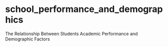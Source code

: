 # school_performance_and_demographics
The Relationship Between Students Academic Performance and Demographic Factors
